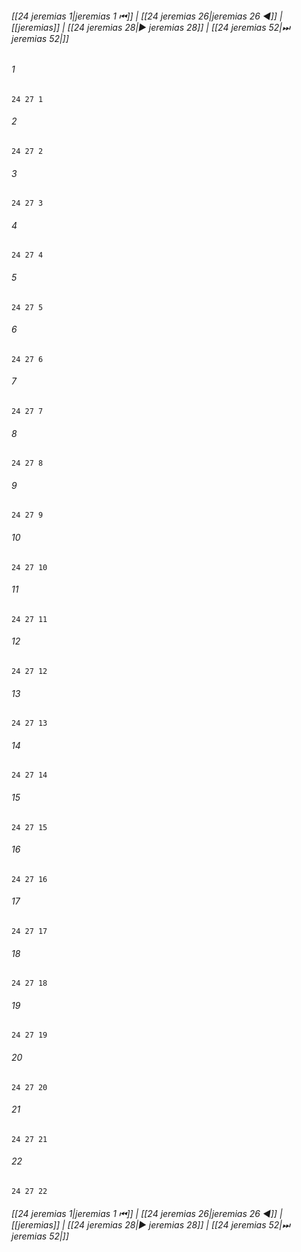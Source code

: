 
###### [[24 jeremias 1|jeremias 1 ⏮]] | [[24 jeremias 26|jeremias 26 ◀]] | [[jeremias]] | [[24 jeremias 28|▶ jeremias 28]] | [[24 jeremias 52|⏭ jeremias 52|]]

###### 1
``` verse
24 27 1 
```
###### 2
``` verse
24 27 2 
```
###### 3
``` verse
24 27 3 
```
###### 4
``` verse
24 27 4 
```
###### 5
``` verse
24 27 5 
```
###### 6
``` verse
24 27 6 
```
###### 7
``` verse
24 27 7 
```
###### 8
``` verse
24 27 8 
```
###### 9
``` verse
24 27 9 
```
###### 10
``` verse
24 27 10 
```
###### 11
``` verse
24 27 11 
```
###### 12
``` verse
24 27 12 
```
###### 13
``` verse
24 27 13 
```
###### 14
``` verse
24 27 14 
```
###### 15
``` verse
24 27 15 
```
###### 16
``` verse
24 27 16 
```
###### 17
``` verse
24 27 17 
```
###### 18
``` verse
24 27 18 
```
###### 19
``` verse
24 27 19 
```
###### 20
``` verse
24 27 20 
```
###### 21
``` verse
24 27 21 
```
###### 22
``` verse
24 27 22 
```

###### [[24 jeremias 1|jeremias 1 ⏮]] | [[24 jeremias 26|jeremias 26 ◀]] | [[jeremias]] | [[24 jeremias 28|▶ jeremias 28]] | [[24 jeremias 52|⏭ jeremias 52|]]


